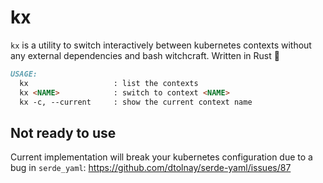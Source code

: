 # kx

`kx` is a utility to switch interactively between kubernetes contexts without any external dependencies and bash witchcraft. Written in Rust :crab:

```md
USAGE:
  kx                   : list the contexts
  kx <NAME>            : switch to context <NAME>
  kx -c, --current     : show the current context name
```

## Not ready to use

Current implementation will break your kubernetes configuration due to a bug in `serde_yaml`: <https://github.com/dtolnay/serde-yaml/issues/87>
